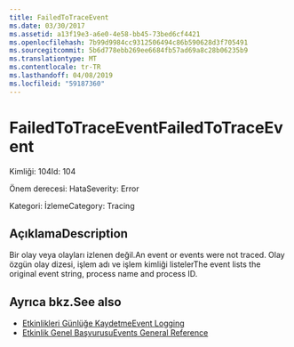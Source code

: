 ```yaml
---
title: FailedToTraceEvent
ms.date: 03/30/2017
ms.assetid: a13f19e3-a6e0-4e58-bb45-73bed6cf4421
ms.openlocfilehash: 7b99d9984cc9312506494c86b590628d3f705491
ms.sourcegitcommit: 5b6d778ebb269ee6684fb57ad69a8c28b06235b9
ms.translationtype: MT
ms.contentlocale: tr-TR
ms.lasthandoff: 04/08/2019
ms.locfileid: "59187360"
---
```

# <a name="failedtotraceevent"></a><span data-ttu-id="d3985-102">FailedToTraceEvent</span><span class="sxs-lookup"><span data-stu-id="d3985-102">FailedToTraceEvent</span></span>
<span data-ttu-id="d3985-103">Kimliği: 104</span><span class="sxs-lookup"><span data-stu-id="d3985-103">Id: 104</span></span>  
  
 <span data-ttu-id="d3985-104">Önem derecesi: Hata</span><span class="sxs-lookup"><span data-stu-id="d3985-104">Severity: Error</span></span>  
  
 <span data-ttu-id="d3985-105">Kategori: İzleme</span><span class="sxs-lookup"><span data-stu-id="d3985-105">Category: Tracing</span></span>  
  
## <a name="description"></a><span data-ttu-id="d3985-106">Açıklama</span><span class="sxs-lookup"><span data-stu-id="d3985-106">Description</span></span>  
 <span data-ttu-id="d3985-107">Bir olay veya olayları izlenen değil.</span><span class="sxs-lookup"><span data-stu-id="d3985-107">An event or events were not traced.</span></span> <span data-ttu-id="d3985-108">Olay özgün olay dizesi, işlem adı ve işlem kimliği listeler</span><span class="sxs-lookup"><span data-stu-id="d3985-108">The event lists the original event string, process name and process ID.</span></span>  
  
## <a name="see-also"></a><span data-ttu-id="d3985-109">Ayrıca bkz.</span><span class="sxs-lookup"><span data-stu-id="d3985-109">See also</span></span>

- [<span data-ttu-id="d3985-110">Etkinlikleri Günlüğe Kaydetme</span><span class="sxs-lookup"><span data-stu-id="d3985-110">Event Logging</span></span>](../../../../../docs/framework/wcf/diagnostics/event-logging/index.md)
- [<span data-ttu-id="d3985-111">Etkinlik Genel Başvurusu</span><span class="sxs-lookup"><span data-stu-id="d3985-111">Events General Reference</span></span>](../../../../../docs/framework/wcf/diagnostics/event-logging/events-general-reference.md)

